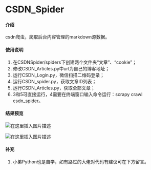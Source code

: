 # CSDN_Spider

#### 介绍
csdn爬虫，爬取后台内容管理的markdown源数据。

#### 使用说明

1.  在CSDNSpider/spiders下创建两个文件夹“文章”、“cookie”；
2.  修改CSDN_Articles.py中url为自己的博客地址；
3.  运行CSDN_Login.py，微信扫描二维码登录；
4.  运行CSDN_spider.py，获取文章ID列表；
5.  运行CSDN_Articles.py，获取全部文章；
6.  3和5可直接运行，4需要在终端窗口输入命令运行：scrapy crawl csdn_spider。

#### 结果预览

![在这里插入图片描述](https://img-blog.csdnimg.cn/20210529174007253.png?x-oss-process=image/watermark,type_ZmFuZ3poZW5naGVpdGk,shadow_10,text_aHR0cHM6Ly9ibG9nLmNzZG4ubmV0L3FxXzM1NTI0MTU3,size_16,color_FFFFFF,t_70)

![在这里插入图片描述](https://img-blog.csdnimg.cn/20210529174119525.png?x-oss-process=image/watermark,type_ZmFuZ3poZW5naGVpdGk,shadow_10,text_aHR0cHM6Ly9ibG9nLmNzZG4ubmV0L3FxXzM1NTI0MTU3,size_16,color_FFFFFF,t_70)

#### 补充

1.  小弟Python也是自学，如有路过的大佬对代码有建议可在下方留言。